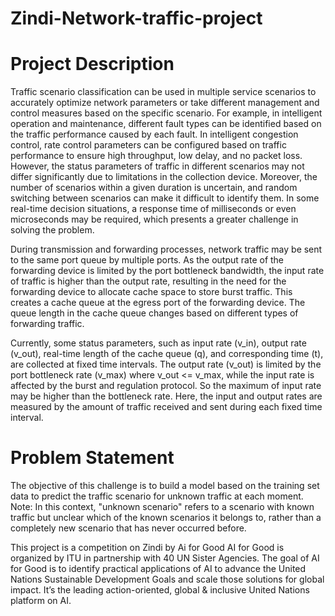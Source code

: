 # Zindi-Network-traffic-project

# Project Description

Traffic scenario classification can be used in multiple service scenarios to accurately optimize network parameters or take different management and control measures based on the specific scenario. For example, in intelligent operation and maintenance, different fault types can be identified based on the traffic performance caused by each fault. 
In intelligent congestion control, rate control parameters can be configured based on traffic performance to ensure high throughput, low delay, and no packet loss. However, the status parameters of traffic in different scenarios may not differ significantly due to limitations in the collection device. Moreover, the number of scenarios within a given duration is uncertain, and random switching between scenarios can make it difficult to identify them. In some real-time decision situations, a response time of milliseconds or even microseconds may be required, which presents a greater challenge in solving the problem.

During transmission and forwarding processes, network traffic may be sent to the same port queue by multiple ports. As the output rate of the forwarding device is limited by the port bottleneck bandwidth, the input rate of traffic is higher than the output rate, resulting in the need for the forwarding device to allocate cache space to store burst traffic. This creates a cache queue at the egress port of the forwarding device. The queue length in the cache queue changes based on different types of forwarding traffic.

Currently, some status parameters, such as input rate (v_in), output rate (v_out), real-time length of the cache queue (q), and corresponding time (t), are collected at fixed time intervals. The output rate (v_out) is limited by the port bottleneck rate (v_max) where v_out <= v_max, while the input rate is affected by the burst and regulation protocol. So the maximum of input rate may be higher than the bottleneck rate. Here, the input and output rates are measured by the amount of traffic received and sent during each fixed time interval.

# Problem Statement

The objective of this challenge is to build a model based on the training set data to predict the traffic scenario for unknown traffic at each moment.
Note: In this context, "unknown scenario" refers to a scenario with known traffic but unclear which of the known scenarios it belongs to, rather than a completely new scenario that has never occurred before.

This project is a competition on Zindi by Ai for Good
AI for Good is organized by ITU in partnership with 40 UN Sister Agencies. 
The goal of AI for Good is to identify practical applications of AI to advance the United Nations Sustainable Development Goals and scale those solutions for global impact. 
It’s the leading action-oriented, global & inclusive United Nations platform on AI.
